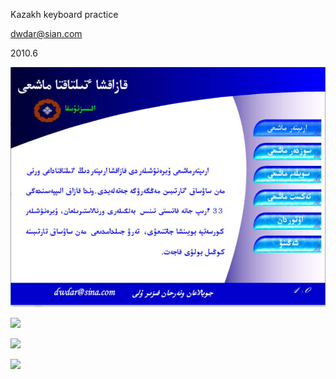 Kazakh keyboard practice



dwdar@sian.com

2010.6

![](https://github.com/dwdar/KazakhKeyboardPractice/blob/master/Interface_img/01.jpg?raw=true)

![](D:\Python\notebook\typora-user-images\20200531133812.jpg)

![](D:\Python\notebook\typora-user-images\20200531133848.jpg)

![](D:\Python\notebook\typora-user-images\20200531133918.jpg)
